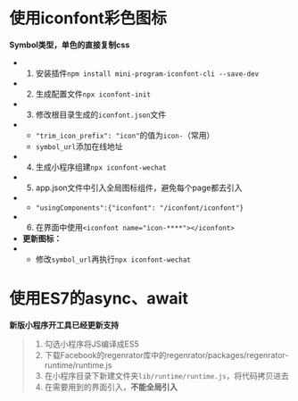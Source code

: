 # 使用iconfont彩色图标

**Symbol类型，单色的直接复制css**

- 1. 安装插件`npm install mini-program-iconfont-cli --save-dev`
- 2. 生成配置文件`npx iconfont-init`
- 3. 修改根目录生成的`iconfont.json`文件
- - `"trim_icon_prefix": "icon"`的值为`icon-`（常用）
  - `symbol_url`添加在线地址
- 4. 生成小程序组建`npx iconfont-wechat`
- 5. app.json文件中引入全局图标组件，避免每个page都去引入
- - `"usingComponents":{"iconfont": "/iconfont/iconfont"}`
- 6. 在界面中使用`<iconfont name="icon-****"></iconfont>`
- **更新图标：**
- - 修改`symbol_url`再执行`npx iconfont-wechat`



# 使用ES7的async、await

**新版小程序开工具已经更新支持**

> 1. 勾选小程序将JS编译成ES5
> 2. 下载Facebook的regenrator库中的regenrator/packages/regenrator-runtime/runtime.js
> 3. 在小程序目录下新建文件夹`lib/runtime/runtime.js`，将代码拷贝进去
> 4. 在需要用到的界面引入，**不能全局引入**